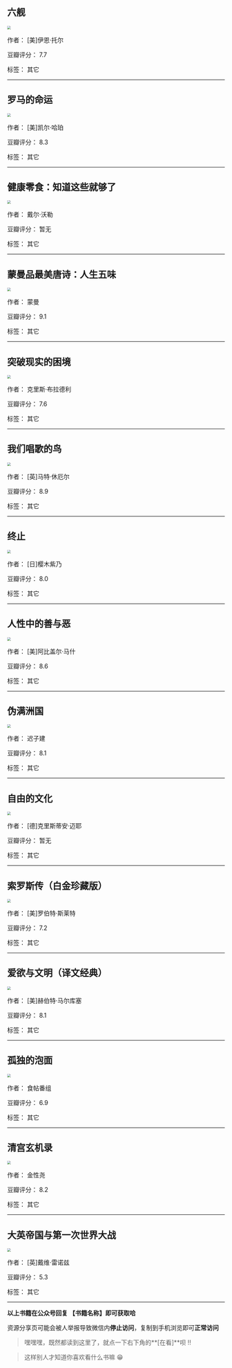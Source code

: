 ## 六舰

<img src="https://www.aibooks.cc/wp-content/uploads/2019/10/201910250440379.jpg" style="zoom:50%;" />

作者： [美]伊恩·托尔

豆瓣评分：  7.7

标签： 其它


---

## 罗马的命运

<img src="https://www.aibooks.cc/wp-content/uploads/2019/10/2019102504351838.jpg" style="zoom:50%;" />

作者： [美]凯尔·哈珀

豆瓣评分：  8.3

标签： 其它


---

## 健康零食：知道这些就够了

<img src="https://www.aibooks.cc/wp-content/uploads/2019/10/2019102406121249.jpg" style="zoom:50%;" />

作者： 戴尔·沃勒 

豆瓣评分：  暂无

标签： 其它


---

## 蒙曼品最美唐诗：人生五味

<img src="https://www.aibooks.cc/wp-content/uploads/2019/10/2019102406054994.jpg" style="zoom:50%;" />

作者： 蒙曼

豆瓣评分：  9.1

标签： 其它


---

## 突破现实的困境

<img src="https://www.aibooks.cc/wp-content/uploads/2019/10/2019102406005399.jpg" style="zoom:50%;" />

作者： 克里斯·布拉德利

豆瓣评分：  7.6

标签： 其它


---

## 我们唱歌的鸟

<img src="https://www.aibooks.cc/wp-content/uploads/2019/10/2019102405550326.jpg" style="zoom:50%;" />

作者： [英]马特·休厄尔

豆瓣评分：  8.9

标签： 其它


---

## 终止

<img src="https://www.aibooks.cc/wp-content/uploads/2019/10/2019102405493250.jpg" style="zoom:50%;" />

作者： [日]樱木紫乃

豆瓣评分：  8.0

标签： 其它


---

## 人性中的善与恶

<img src="https://www.aibooks.cc/wp-content/uploads/2019/10/2019102405415191.jpg" style="zoom:50%;" />

作者： [美]阿比盖尔·马什

豆瓣评分：  8.6

标签： 其它


---

## 伪满洲国

<img src="https://www.aibooks.cc/wp-content/uploads/2019/10/2019102405370068.jpg" style="zoom:50%;" />

作者： 迟子建

豆瓣评分：  8.1

标签： 其它


---

## 自由的文化

<img src="https://www.aibooks.cc/wp-content/uploads/2019/10/2019102405303960.jpg" style="zoom:50%;" />

作者： [德]克里斯蒂安·迈耶

豆瓣评分：  暂无

标签： 其它


---

## 索罗斯传（白金珍藏版）

<img src="https://www.aibooks.cc/wp-content/uploads/2019/10/2019102405281586.jpg" style="zoom:50%;" />

作者： [美]罗伯特·斯莱特

豆瓣评分：  7.2

标签： 其它


---

## 爱欲与文明（译文经典）

<img src="https://www.aibooks.cc/wp-content/uploads/2019/10/2019102405162633.jpg" style="zoom:50%;" />

作者： [美]赫伯特·马尔库塞

豆瓣评分：  8.1

标签： 其它


---

## 孤独的泡面

<img src="https://www.aibooks.cc/wp-content/uploads/2019/10/2019102305170886.jpg" style="zoom:50%;" />

作者： 食帖番组

豆瓣评分：  6.9

标签： 其它


---

## 清宫玄机录

<img src="https://www.aibooks.cc/wp-content/uploads/2019/10/2019102305123012.jpg" style="zoom:50%;" />

作者： 金性尧

豆瓣评分：  8.2

标签： 其它


---

## 大英帝国与第一次世界大战

<img src="https://www.aibooks.cc/wp-content/uploads/2019/10/2019102304561821.jpg" style="zoom:50%;" />

作者： [英]戴维·雷诺兹

豆瓣评分：  5.3

标签： 其它


---


**以上书籍在公众号回复 【书籍名称】即可获取哈** 


资源分享页可能会被人举报导致微信内**停止访问**，复制到手机浏览即可**正常访问**


> 嘿嘿嘿，既然都读到这里了，就点一下右下角的**[在看]**呗 !!

> 

> 这样别人才知道你喜欢看什么书嘛 😁

